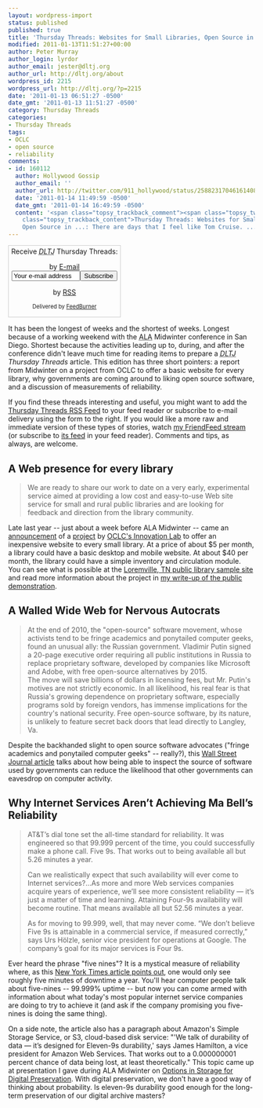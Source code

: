 ```yaml
---
layout: wordpress-import
status: published
published: true
title: 'Thursday Threads: Websites for Small Libraries, Open Source in Govt, Measuring Reliability'
modified: 2011-01-13T11:51:27+00:00
author: Peter Murray
author_login: lyrdor
author_email: jester@dltj.org
author_url: http://dltj.org/about
wordpress_id: 2215
wordpress_url: http://dltj.org/?p=2215
date: '2011-01-13 06:51:27 -0500'
date_gmt: '2011-01-13 11:51:27 -0500'
category: Thursday Threads
categories:
- Thursday Threads
tags:
- OCLC
- open source
- reliability
comments:
- id: 160112
  author: Hollywood Gossip
  author_email: ''
  author_url: http://twitter.com/911_hollywood/status/25882317046161408
  date: '2011-01-14 11:49:59 -0500'
  date_gmt: '2011-01-14 16:49:59 -0500'
  content: '<span class="topsy_trackback_comment"><span class="topsy_twitter_username"><span
    class="topsy_trackback_content">Thursday Threads: Websites for Small Libraries,
    Open Source in ...: There are days that I feel like Tom Cruise. ... http://bit.ly/hqzqah</span></span>'
---
```

<div id="feedburner-thursday-threads-email-2011w02" class="wp-caption alignright noprint noFrontPage" style="width: 230px;">
<form style="border: 1px solid rgb(204, 204, 204); padding: 3px; margin: 0pt; text-align: center;" action="http://feedburner.google.com/fb/a/mailverify" method="post" target="popupwindow" onsubmit="window.open('http://feedburner.google.com/fb/a/mailverify?uri=thursday-threads', 'popupwindow', 'scrollbars=yes,width=550,height=520');return true">Receive <i><acronym title="Disruptive Library Technology Jester">DLTJ</acronym></i> Thursday Threads:</p>
<p>by&nbsp;<a href="http://feedburner.google.com/fb/a/mailverify?uri=thursday-threads&amp;loc=en_US" title="D.L.T.J. Thursday Threads Email Subscription">E-mail</a><br /><input style="width: 140px;" name="email" value="Your e-mail address" onfocus="if (this.defaultValue==this.value) this.value = ''" type="text"/><input value="thursday-threads" name="uri" type="hidden"/><input name="loc" value="en_US" type="hidden"/><input value="Subscribe" type="submit"/></p>
<p>by&nbsp;<a href="http://feeds.dltj.org/thursday-threads/" title="D.L.T.J. Thursday Threads RSS Feed">RSS</a>
<p style="font-size: 80%;">Delivered by <a href="http://feedburner.google.com" target="_blank" title="Google Feedburner Service">FeedBurner</a></p>
</form>
</div>
<p>It has been the longest of weeks and the shortest of weeks.  Longest because of a working weekend with the <abbr title="American Library Association">ALA</abbr> Midwinter conference in San Diego.  Shortest because the activities leading up to, during, and after the conference didn't leave much time for reading items to prepare a <i><acronym title="Disruptive Library Technology Jester">DLTJ</acronym> Thursday Threads</i> article.  This edition has three short pointers:  a report from Midwinter on a project from OCLC to offer a basic website for every library, why governments are coming around to liking open source software, and a discussion of measurements of reliability.<br />
<!--more--></p>
<p>If you find these threads interesting and useful, you might want to add the <a href="http://feeds.dltj.org/thursday-threads/">Thursday Threads RSS Feed</a> to your feed reader or subscribe to e-mail delivery using the form to the right.  If you would like a more raw and immediate version of these types of stories, watch <a href="http://friendfeed.com/dltj" title="Peter Murray - FriendFeed">my FriendFeed stream</a> (or subscribe to <a href="http://friendfeed.com/dltj?format=atom" title="Atom feed for Peter Murray's FriendFeed account">its feed</a> in your feed reader).  Comments and tips, as always, are welcome.</p>
<h2><a name="web_presence">A Web presence for every library</a></h2>
<blockquote><p>We are ready to share our work to date on a very early, experimental service aimed at providing a low cost and easy-to-use Web site service for small and rural public libraries and are looking for feedback and direction from the library community. </p></blockquote>
<p>Late last year -- just about a week before ALA Midwinter -- came an <a href="http://community.oclc.org/cooperative/2010/12/a-web-presence-for-every-library.html" title="A Web presence for every library - The OCLC Cooperative Blog">announcement</a> of a <a href="http://beta.worldcat.org/lib/-/-/public/home" title="">project</a> by <a href="http://beta.worldcat.org/lib/-/-/public/home" title="OCLC Innovation Lab">OCLC's Innovation Lab</a> to offer an inexpensive website to every small library.  At a price of about $5 per month, a library could have a basic desktop and mobile website.  At about $40 per month, the library could have a simple inventory and circulation module.  You can see what is possible at the <a href="http://experimental.worldcat.org/lib/n/us.tn.loremville-public-library" rel="noindex, nofollow" title="Loremville Public Library">Loremville, TN public library sample site</a> and read more information about the project in <a href="/article/a-web-presence-for-small-libraries/">my write-up of the public demonstration</a>.</p>
<h2><a name="open_source">A Walled Wide Web for Nervous Autocrats</a></h2>
<blockquote><p>At the end of 2010, the "open-source" software movement, whose activists tend to be fringe academics and ponytailed computer geeks, found an unusual ally: the Russian government. Vladimir Putin signed a 20-page executive order requiring all public institutions in Russia to replace proprietary software, developed by companies like Microsoft and Adobe, with free open-source alternatives by 2015.<br />
The move will save billions of dollars in licensing fees, but Mr. Putin's motives are not strictly economic. In all likelihood, his real fear is that Russia's growing dependence on proprietary software, especially programs sold by foreign vendors, has immense implications for the country's national security. Free open-source software, by its nature, is unlikely to feature secret back doors that lead directly to Langley, Va.</p></blockquote>
<p>Despite the backhanded slight to open source software advocates ("fringe academics and ponytailed computer geeks" -- really?), this <a href="http://online.wsj.com/article/SB10001424052748704415104576065641376054226.html" title="A Walled Wide Web for Nervous Autocrats - WSJ.com">Wall Street Journal article</a> talks about how being able to inspect the source of software used by governments can reduce the likelihood that other governments can eavesdrop on computer activity.</p>
<h2><a name="reliability">Why Internet Services Aren&rsquo;t Achieving Ma Bell&rsquo;s Reliability</a></h2>
<blockquote><p>AT&amp;T&rsquo;s dial tone set the all-time standard for reliability. It was engineered so that 99.999 percent of the time, you could successfully make a phone call. Five 9s. That works out to being available all but 5.26 minutes a year.</p>
<p>Can we realistically expect that such availability will ever come to Internet services?...As more and more Web services companies acquire years of experience, we&rsquo;ll see more consistent reliability &mdash; it&rsquo;s just a matter of time and learning. Attaining Four-9s availability will become routine. That means available all but 52.56 minutes a year.</p>
<p>As for moving to 99.999, well, that may never come. &ldquo;We don&rsquo;t believe Five 9s is attainable in a commercial service, if measured correctly,&rdquo; says Urs H&ouml;lzle, senior vice president for operations at Google. The company&rsquo;s goal for its major services is Four 9s.</p></blockquote>
<p>Ever heard the phrase "five nines"?  It is a mystical measure of reliability where, as this <a href="http://www.nytimes.com/2011/01/09/business/09digi.html" title="http://www.nytimes.com/2011/01/09/business/09digi.html">New York Times article points out</a>, one would only see roughly five minutes of downtime a year.  You'll hear computer people talk about five-nines -- 99.999% uptime -- but now you can come armed with information about what today's most popular internet service companies are doing to try to achieve it (and ask if the company promising you five-nines is doing the same thing).</p>
<p>On a side note, the article also has a paragraph about Amazon's Simple Storage Service, or S3, cloud-based disk service: "'We talk of durability of data &mdash; it&rsquo;s designed for Eleven-9s durability,' says James Hamilton, a vice president for Amazon Web Services. That works out to a 0.000000001 percent chance of data being lost, at least theoretically."  This topic came up at presentation I gave during ALA Midwinter on <a href="/article/preservation-storage-options/">Options in Storage for Digital Preservation</a>.  With digital preservation, we don't have a good way of thinking about probability.  Is eleven-9s durability good enough for the long-term preservation of our digital archive masters?</p>
